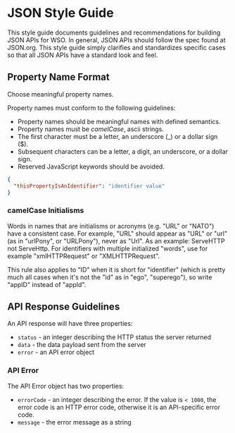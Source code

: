 # JSON Style Guide

This style guide documents guidelines and recommendations for building JSON APIs for WSO. In general, JSON APIs should follow the spec found at JSON.org. This style guide simply clarifies and standardizes specific cases so that all JSON APIs have a standard look and feel.

## Property Name Format
Choose meaningful property names.

Property names must conform to the following guidelines:

* Property names should be meaningful names with defined semantics.
* Property names must be _camelCase_, ascii strings.
* The first character must be a letter, an underscore (\_) or a dollar sign ($).
* Subsequent characters can be a letter, a digit, an underscore, or a dollar sign.
* Reserved JavaScript keywords should be avoided.

```json
{
  "thisPropertyIsAnIdentifier": "identifier value"
}
```

### camelCase Initialisms

Words in names that are initialisms or acronyms (e.g. "URL" or "NATO") have a consistent case. For example, "URL" should appear as "URL" or "url" (as in "urlPony", or "URLPony"), never as "Url". As an example: ServeHTTP not ServeHttp. For identifiers with multiple initialized "words", use for example "xmlHTTPRequest" or "XMLHTTPRequest".

This rule also applies to "ID" when it is short for "identifier" (which is pretty much all cases when it's not the "id" as in "ego", "superego"), so write "appID" instead of "appId".

## API Response Guidelines

An API response will have three properties:

* `status` - an integer describing the HTTP status the server returned
* `data` - the data payload sent from the server
* `error` - an API error object

### API Error

The API Error object has two properties:
* `errorCode` - an integer describing the error. If the value is `< 1000`, the error code is an HTTP error code, otherwise it is an API-specific error code.
* `message` - the error message as a string
